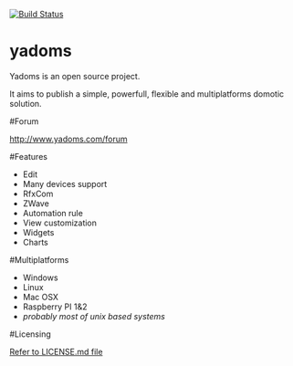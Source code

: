 [![Build Status](https://travis-ci.org/Yadoms/yadoms.svg?branch=master)](https://travis-ci.org/Yadoms/yadoms)

# yadoms
Yadoms is an open source project. 

It aims to publish a simple, powerfull, flexible and multiplatforms domotic solution.

#Forum

http://www.yadoms.com/forum


#Features
* Edit
* Many devices support
* RfxCom
* ZWave
* Automation rule
* View customization
* Widgets
* Charts

#Multiplatforms
* Windows
* Linux
* Mac OSX
* Raspberry PI 1&2
* *probably most of unix based systems*

#Licensing

[Refer to LICENSE.md file](LICENSE.md)
